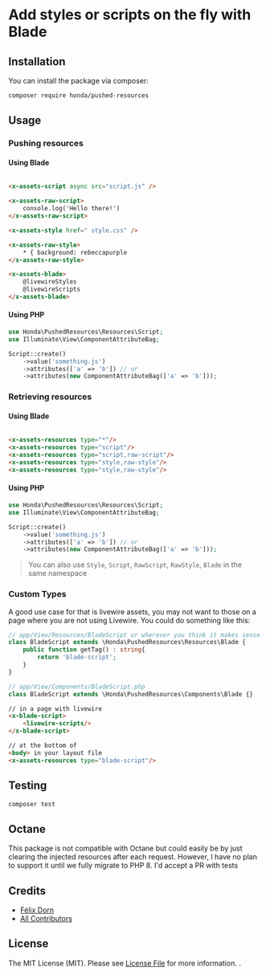 # Add styles or scripts on the fly with Blade

## Installation

You can install the package via composer:

```bash
composer require honda/pushed-resources
```

## Usage

### Pushing resources

#### Using Blade

```html

<x-assets-script async src="script.js" />

<x-assets-raw-script>
    console.log('Hello there!')
</x-assets-raw-script>

<x-assets-style href=" style.css" />

<x-assets-raw-style>
    * { background: rebeccapurple
</x-assets-raw-style>

<x-assets-blade>
    @livewireStyles
    @livewireScripts
</x-assets-blade>
```

#### Using PHP

```php
use Honda\PushedResources\Resources\Script;
use Illuminate\View\ComponentAttributeBag;

Script::create()
    ->value('something.js')
    ->attributes(['a' => 'b']) // or
    ->attributes(new ComponentAttributeBag(['a' => 'b']));
```

### Retrieving resources

#### Using Blade

```html

<x-assets-resources type="*"/>
<x-assets-resources type="script"/>
<x-assets-resources type="script,raw-script"/>
<x-assets-resources type="style,raw-style"/>
<x-assets-resources type="style,raw-style"/>
```

#### Using PHP

```php
use Honda\PushedResources\Resources\Script;
use Illuminate\View\ComponentAttributeBag;

Script::create()
    ->value('something.js')
    ->attributes(['a' => 'b']) // or
    ->attributes(new ComponentAttributeBag(['a' => 'b']));
```

> You can also use `Style`, `Script`, `RawScript`, `RawStyle`, `Blade` in the same namespace

### Custom Types

A good use case for that is livewire assets, you may not want to those on a page where you are not using Livewire. You
could do something like this:

```php
// app/View/Resources/BladeScript or wherever you think it makes sense.
class BladeScript extends \Honda\PushedResources\Resources\Blade {
    public function getTag() : string{
        return 'blade-script';
    }
}
```

```php
// app/View/Components/BladeScript.php
class BladeScript extends \Honda\PushedResources\Components\Blade {}
```

```html
// in a page with livewire
<x-blade-script>
    <livewire-scripts/>
</x-blade-script>

// at the bottom of
<body> in your layout file
<x-assets-resources type="blade-script"/>
```

## Testing

```bash
composer test
```

## Octane

This package is not compatible with Octane but could easily be by just clearing the injected resources after each
request. However, I have no plan to support it until we fully migrate to PHP 8. I'd accept a PR with tests

## Credits

- [Félix Dorn](https://github.com/felixdorn)
- [All Contributors](../../contributors)

## License

The MIT License (MIT). Please see [License File](LICENSE.md) for more information. .
